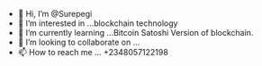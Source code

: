 - 👋 Hi, I’m @Surepegi
- 👀 I’m interested in ...blockchain technology
- 🌱 I’m currently learning ...Bitcoin Satoshi Version of blockchain.
- 💞️ I’m looking to collaborate on ...
- 📫 How to reach me ... +2348057122198

<!---
Surepegi/Surepegi is a ✨ special ✨ repository because its `README.md` (this file) appears on your GitHub profile.
You can click the Preview link to take a look at your changes.
--->
